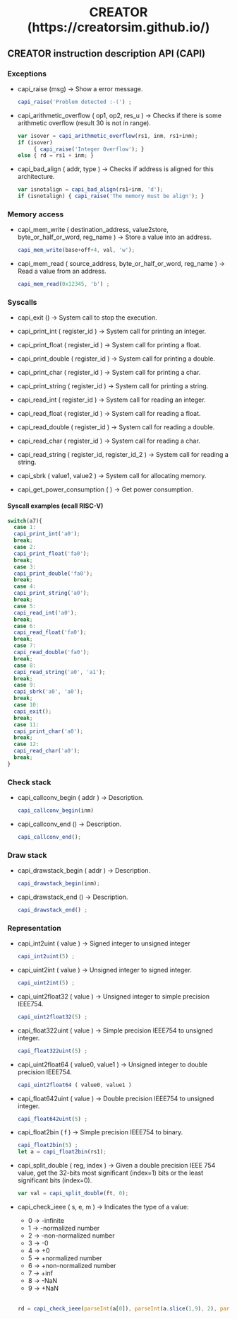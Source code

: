 <html>
 <h1 align="center">CREATOR (https://creatorsim.github.io/)</h1>
</html>


## CREATOR instruction description API (CAPI)


### Exceptions

* capi_raise (msg) &rarr; Show a error message.
  ```javascript
  capi_raise('Problem detected :-(') ;
  ```

* capi_arithmetic_overflow ( op1, op2, res_u ) &rarr; Checks if there is some arithmetic overflow (result 30 is not in range).
  ```javascript
  var isover = capi_arithmetic_overflow(rs1, inm, rs1+inm);
  if (isover)
       { capi_raise('Integer Overflow'); }
  else { rd = rs1 + inm; }
  ```

* capi_bad_align ( addr, type ) &rarr; Checks if address is aligned for this architecture.
  ```javascript
  var isnotalign = capi_bad_align(rs1+inm, 'd');
  if (isnotalign) { capi_raise('The memory must be align'); }
  ```


### Memory access

* capi_mem_write ( destination_address, value2store, byte_or_half_or_word, reg_name ) &rarr; Store a value into an address.
  ```javascript
  capi_mem_write(base+off+4, val, 'w');
  ```

* capi_mem_read ( source_address, byte_or_half_or_word, reg_name ) &rarr; Read a value from an address.
  ```javascript
  capi_mem_read(0x12345, 'b') ;
  ```


### Syscalls

* capi_exit () &rarr; System call to stop the execution.

* capi_print_int ( register_id ) &rarr; System call for printing an integer.

* capi_print_float ( register_id ) &rarr; System call for printing a float.

* capi_print_double ( register_id ) &rarr; System call for printing a double.

* capi_print_char ( register_id ) &rarr; System call for printing a char.

* capi_print_string ( register_id ) &rarr; System call for printing a string.

* capi_read_int ( register_id ) &rarr;  System call for reading an integer.

* capi_read_float ( register_id ) &rarr; System call for reading a float.

* capi_read_double ( register_id ) &rarr; System call for reading a double.

* capi_read_char ( register_id ) &rarr; System call for reading a char.

* capi_read_string ( register_id, register_id_2 ) &rarr; System call for reading a string.

* capi_sbrk ( value1, value2 ) &rarr; System call for allocating memory.

* capi_get_power_consumption ( ) &rarr; Get power consumption.
  
#### Syscall examples (ecall RISC-V)  
  
  ```javascript
  switch(a7){
    case 1:
    capi_print_int('a0');
    break;
    case 2:
    capi_print_float('fa0');
    break;
    case 3:
    capi_print_double('fa0');
    break;
    case 4:
    capi_print_string('a0');
    break;
    case 5:
    capi_read_int('a0');
    break;
    case 6:
    capi_read_float('fa0');
    break;
    case 7:
    capi_read_double('fa0');
    break;
    case 8:
    capi_read_string('a0', 'a1');
    break;
    case 9:
    capi_sbrk('a0', 'a0');
    break;
    case 10:
    capi_exit();
    break;
    case 11:
    capi_print_char('a0');
    break;
    case 12:
    capi_read_char('a0');
    break;
  }
  ```


### Check stack

* capi_callconv_begin ( addr ) &rarr; Description.
  ```javascript
  capi_callconv_begin(inm)
  ```

* capi_callconv_end () &rarr; Description.
  ```javascript
  capi_callconv_end();
  ```


### Draw stack

* capi_drawstack_begin ( addr ) &rarr; Description.
  ```javascript
  capi_drawstack_begin(inm);
  ```

* capi_drawstack_end () &rarr; Description.
  ```javascript
  capi_drawstack_end() ;
  ```


### Representation

* capi_int2uint ( value ) &rarr; Signed integer to unsigned integer
  ```javascript
  capi_int2uint(5) ;
  ```

* capi_uint2int ( value ) &rarr; Unsigned integer to signed integer.
  ```javascript
  capi_uint2int(5) ;
  ```
  
* capi_uint2float32 ( value ) &rarr; Unsigned integer to simple precision IEEE754.
  ```javascript
  capi_uint2float32(5) ;
  ```
  
* capi_float322uint ( value ) &rarr; Simple precision IEEE754 to unsigned integer.
  ```javascript
  capi_float322uint(5) ;
  ```
  
* capi_uint2float64 ( value0, value1 ) &rarr; Unsigned integer to double precision IEEE754.
  ```javascript
  capi_uint2float64 ( value0, value1 )
  ```

* capi_float642uint ( value ) &rarr; Double precision IEEE754 to unsigned integer.
  ```javascript
  capi_float642uint(5) ;
  ```
  
* capi_float2bin ( f ) &rarr; Simple precision IEEE754 to binary.
  ```javascript
  capi_float2bin(5) ;
  let a = capi_float2bin(rs1);
  ```
  
* capi_split_double ( reg, index ) &rarr; Given a double precision IEEE 754 value, get the 32-bits most significant (index=1) bits or the least significant bits (index=0).
  ```javascript
  var val = capi_split_double(ft, 0);
  ```

* capi_check_ieee ( s, e, m ) &rarr; Indicates the type of a value:
  * 0 &rarr; -infinite
  * 1 &rarr; -normalized number
  * 2 &rarr; -non-normalized number
  * 3 &rarr; -0
  * 4 &rarr; +0
  * 5 &rarr; +normalized number
  * 6 &rarr; +non-normalized number
  * 7 &rarr; +inf
  * 8 &rarr; -NaN
  * 9 &rarr; +NaN
  
  <br />
  
  ```javascript
  rd = capi_check_ieee(parseInt(a[0]), parseInt(a.slice(1,9), 2), parseInt(a.slice(10), 2));
  ```



